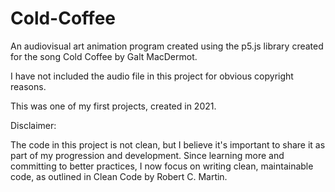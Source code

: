 # Cold-Coffee

An audiovisual art animation program created using the p5.js library created for the song Cold Coffee by Galt MacDermot. 

I have not included the audio file in this project for obvious copyright reasons.

This was one of my first projects, created in 2021.

Disclaimer:

The code in this project is not clean, but I believe it's important to share it as part of my progression and development. Since learning more and committing to better practices, I now focus on writing clean, maintainable code, as outlined in Clean Code by Robert C. Martin.
